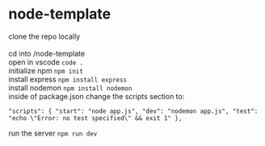 # node-template

clone the repo locally\
\
cd into /node-template\
open in vscode      ```code .```\
initialize npm      ```npm init```\
install express     ```npm install express```\
install nodemon     ```npm install nodemon```\
inside of package.json change the scripts section to:

`"scripts": {
    "start": "node app.js",
    "dev": "nodemon app.js",
    "test": "echo \"Error: no test specified\" && exit 1"
},`

run the server      ```npm run dev```

